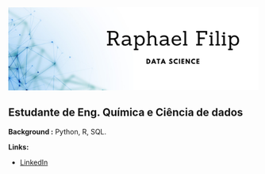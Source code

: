 <img src="https://github.com/raphaelfilip/portfolio/blob/main/banner.png">

## Estudante de Eng. Química e Ciência de dados
<p><strong>Background :</strong>  Python, R, SQL.</p>
<p><strong>Links:</strong></p>
<ul>
<li><a href="https://www.linkedin.com/in/raphaelfilip/" rel="nofollow">LinkedIn</a></li>

